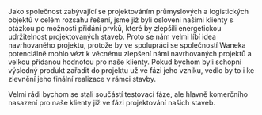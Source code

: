 Jako společnost zabývající se projektováním průmyslových a
logistických objektů v celém rozsahu řešení, jsme již byli osloveni
našimi klienty s otázkou po možnosti přidání prvků, které by zlepšili
energetickou udržitelnost projektovaných staveb. Proto se nám velmi líbí
idea navrhovaného projektu, protože by ve spolupráci se společností
Waneka potenciálně mohlo vézt k věcnému zlepšení námi navrhovaných
projektů a velkou přidanou hodnotou pro naše klienty. Pokud bychom byli
schopni výsledný produkt zařadit do projektu už ve fázi jeho vzniku,
vedlo by to i ke zlevnění jeho finální realizace v rámci stavby.

Velmi rádi bychom se stali součástí testovací fáze, ale hlavně komerčního
nasazení pro naše klienty již ve fázi projektování našich staveb.

